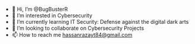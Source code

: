 - 👋 Hi, I’m @BugBusterR
- 👀 I’m interested in Cybersecurity
- 🌱 I’m currently learning IT Security: Defense against the digital dark arts
- 💞️ I’m looking to collaborate on Cybersecurity Projects 
- 📫 How to reach me hassanrazayt84@gmail.com

<!---
BugBusterR/BugBusterR is a ✨ special ✨ repository because its `README.md` (this file) appears on your GitHub profile.
You can click the Preview link to take a look at your changes.
--->
